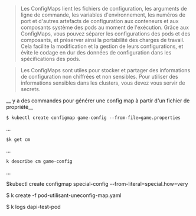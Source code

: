 >Les ConfigMaps lient les fichiers de configuration, les arguments de ligne de commande, les variables d'environnement, les numéros de port et d'autres artefacts de configuration aux conteneurs et aux composants système des pods au moment de l'exécution. Grâce aux ConfigMaps, vous pouvez séparer les configurations des pods et des composants, et préserver ainsi la portabilité des charges de travail. Cela facilite la modification et la gestion de leurs configurations, et évite le codage en dur des données de configuration dans les spécifications des pods.

>Les ConfigMaps sont utiles pour stocker et partager des informations de configuration non chiffrées et non sensibles. Pour utiliser des informations sensibles dans les clusters, vous devez vous servir de secrets.
>


__ y a des commandes pour générer une config map à partir d'un fichier de propriété__

    $ kubectl create configmap game-config --from-file=game.properties
    
    
...
    
    $k get cm
    
    
...

    k describe cm game-config         
    
...



$kubectl create configmap special-config --from-literal=special.how=very


$ k create -f pod-utilisant-uneconfig-map.yaml    


$ k logs dapi-test-pod